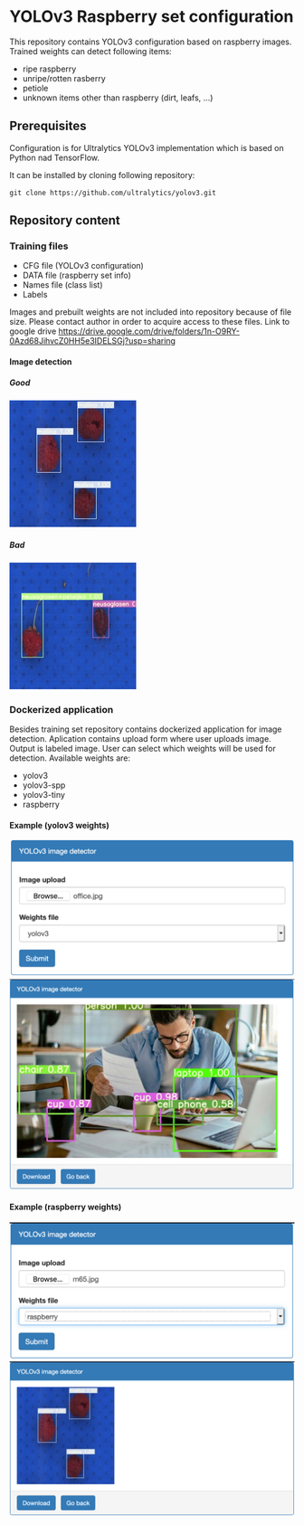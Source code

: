 # YOLOv3 Raspberry set configuration

This repository contains YOLOv3 configuration based on raspberry images. Trained weights can detect following items:
- ripe raspberry
- unripe/rotten rasberry
- petiole
- unknown items other than raspberry (dirt, leafs, ...)

## Prerequisites

Configuration is for Ultralytics YOLOv3 implementation which is based on Python nad TensorFlow.

It can be installed by cloning following repository:

```
git clone https://github.com/ultralytics/yolov3.git
```

## Repository content

### Training files

* CFG file (YOLOv3 configuration)
* DATA file (raspberry set info)
* Names file (class list)
* Labels

Images and prebuilt weights are not included into repository because of file size. Please contact author in order to acquire access to these files. Link to google drive https://drive.google.com/drive/folders/1n-O9RY-0Azd68JihvcZ0HH5e3IDELSGj?usp=sharing

#### Image detection

##### Good
![Upload](readme-images/detected-good.jpg)

##### Bad
![Upload](readme-images/detected-bad.jpg)

### Dockerized application

Besides training set repository contains dockerized application for image detection. Aplication contains upload form where user uploads image. Output is labeled image. User can select which weights will be used for detection. Available weights are:

* yolov3
* yolov3-spp
* yolov3-tiny
* raspberry

#### Example (yolov3 weights)

![Upload](readme-images/yolo-upload.png)
![Result](readme-images/yolo-result.png)

#### Example (raspberry weights)

![Upload](readme-images/yolo-upload2.png)
![Result](readme-images/yolo-result2.png)
